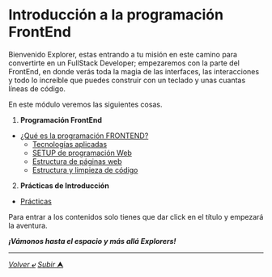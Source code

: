 # Introducción a la programación FrontEnd

Bienvenido Explorer, estas entrando a tu misión en este camino para convertirte en un FullStack Developer; empezaremos con la parte del FrontEnd, en donde verás toda la magia de las interfaces, las interacciones y todo lo increíble que puedes construir con un teclado y unas cuantas líneas de código.

En este módulo veremos las siguientes cosas.

1. **Programación FrontEnd**

- [¿Qué es la programación FRONTEND?](./temario/1.-queEsFrontEnd.md)
  - [Tecnologías aplicadas](./temario/2.-frontEndTecs.md)
  - [SETUP de programación Web](./temario/3.-webDevSetup.md)
  - [Estructura de páginas web](./temario/4.-estructuraWeb.md)
  - [Estructura y limpieza de código](./temario/5.-estructuraCodigo.md)

2. **Prácticas de Introducción**

- [Prácticas](./practicas//README.md)

Para entrar a los contenidos solo tienes que dar click en el título y empezará la aventura.

**_¡Vámonos hasta el espacio y más allá Explorers!_**

---

[*Volver* **&ldca;**](/README.md "Regresar a página principal") [*Subir* **&#11165;**](# "Ir al título")